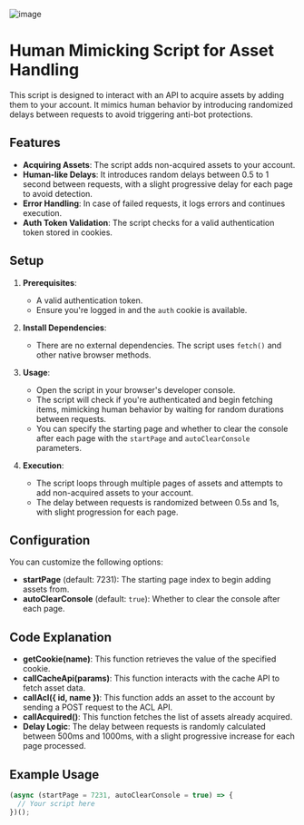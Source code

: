 ![image](https://github.com/user-attachments/assets/a37d0b80-0715-4f77-bb8a-8319f9dc9173)

# Human Mimicking Script for Asset Handling

This script is designed to interact with an API to acquire assets by adding them to your account. It mimics human behavior by introducing randomized delays between requests to avoid triggering anti-bot protections.

## Features

- **Acquiring Assets**: The script adds non-acquired assets to your account.
- **Human-like Delays**: It introduces random delays between 0.5 to 1 second between requests, with a slight progressive delay for each page to avoid detection.
- **Error Handling**: In case of failed requests, it logs errors and continues execution.
- **Auth Token Validation**: The script checks for a valid authentication token stored in cookies.

## Setup

1. **Prerequisites**:
   - A valid authentication token.
   - Ensure you're logged in and the `auth` cookie is available.

2. **Install Dependencies**:
   - There are no external dependencies. The script uses `fetch()` and other native browser methods.

3. **Usage**:
   - Open the script in your browser's developer console.
   - The script will check if you're authenticated and begin fetching items, mimicking human behavior by waiting for random durations between requests.
   - You can specify the starting page and whether to clear the console after each page with the `startPage` and `autoClearConsole` parameters.

4. **Execution**:
   - The script loops through multiple pages of assets and attempts to add non-acquired assets to your account.
   - The delay between requests is randomized between 0.5s and 1s, with slight progression for each page.

## Configuration

You can customize the following options:

- **startPage** (default: 7231): The starting page index to begin adding assets from.
- **autoClearConsole** (default: `true`): Whether to clear the console after each page.

## Code Explanation

- **getCookie(name)**: This function retrieves the value of the specified cookie.
- **callCacheApi(params)**: This function interacts with the cache API to fetch asset data.
- **callAcl({ id, name })**: This function adds an asset to the account by sending a POST request to the ACL API.
- **callAcquired()**: This function fetches the list of assets already acquired.
- **Delay Logic**: The delay between requests is randomly calculated between 500ms and 1000ms, with a slight progressive increase for each page processed.

## Example Usage

```javascript
(async (startPage = 7231, autoClearConsole = true) => {
  // Your script here
})();
